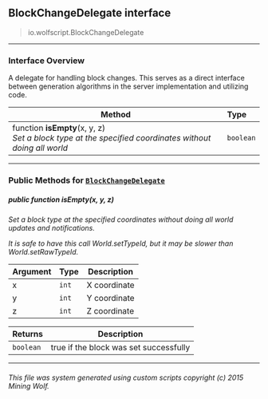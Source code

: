## BlockChangeDelegate __interface__

>io.wolfscript.BlockChangeDelegate

---

### Interface Overview

A delegate for handling block changes. This serves as a direct interface between generation algorithms in the server implementation and utilizing code.

Method | Type   
--- | :--- 
 function __isEmpty__(x, y, z) <br> _Set a block type at the specified coordinates without doing all world_ | `boolean`



---


### Public Methods for [`BlockChangeDelegate`](BlockChangeDelegate.md)

##### <a id='isempty'></a>public  function __isEmpty__(x, y, z)

_Set a block type at the specified coordinates without doing all world updates and notifications. <p> It is safe to have this call World.setTypeId, but it may be slower than World.setRawTypeId._

Argument | Type | Description  
--- | --- | --- 
x | `int` | X coordinate
y | `int` | Y coordinate
z | `int` | Z coordinate

Returns | Description
--- | --- 
`boolean` | true if the block was set successfully


---


###### This file was system generated using custom scripts copyright (c) 2015 Mining Wolf.
	

